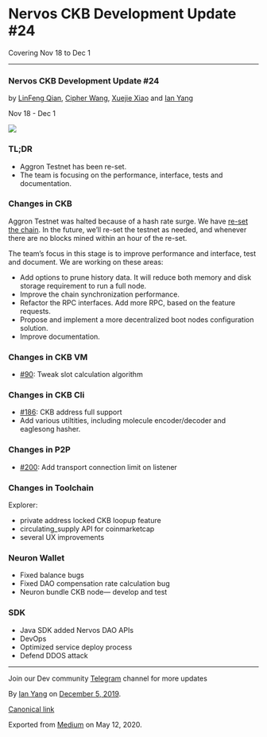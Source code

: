 # Nervos CKB Development Update \#24

Covering Nov 18 to Dec 1

------------------------------------------------------------------------

### Nervos CKB Development Update \#24

by [LinFeng Qian](https://github.com/TheWaWaR), [Cipher Wang](https://github.com/CipherWang), [Xuejie Xiao](https://medium.com/u/6f2cfa203c38) and [Ian Yang](https://medium.com/u/72022cac4c7c)

Nov 18 - Dec 1

![](https://cdn-images-1.medium.com/max/800/1*SstRgmFTU6zsyOpzOPynSA.png)

### TL;DR

-   Aggron Testnet has been re-set.
-   The team is focusing on the performance, interface, tests and documentation.

### Changes in CKB

Aggron Testnet was halted because of a hash rate surge. We have [re-set the chain](https://gist.github.com/doitian/573513c345165c0fe4f3504ebc1c8f9f). In the future, we’ll re-set the testnet as needed, and whenever there are no blocks mined within an hour of the re-set.

The team’s focus in this stage is to improve performance and interface, test and document. We are working on these areas:

-   Add options to prune history data. It will reduce both memory and disk storage requirement to run a full node.
-   Improve the chain synchronization performance.
-   Refactor the RPC interfaces. Add more RPC, based on the feature requests.
-   Propose and implement a more decentralized boot nodes configuration solution.
-   Improve documentation.

### Changes in CKB VM

-   [\#90](https://github.com/nervosnetwork/ckb-vm/pull/90): Tweak slot calculation algorithm

### Changes in CKB Cli

-   [\#186](https://github.com/nervosnetwork/ckb-cli/pull/186): CKB address full support
-   Add various utiltities, including molecule encoder/decoder and eaglesong hasher.

### Changes in P2P

-   [\#200](https://github.com/nervosnetwork/p2p/pull/200): Add transport connection limit on listener

### Changes in Toolchain

Explorer:

-   private address locked CKB loopup feature
-   circulating\_supply API for coinmarketcap
-   several UX improvements

### Neuron Wallet

-   Fixed balance bugs
-   Fixed DAO compensation rate calculation bug
-   Neuron bundle CKB node— develop and test

### SDK

-   Java SDK added Nervos DAO APIs
-   DevOps
-   Optimized service deploy process
-   Defend DDOS attack

------------------------------------------------------------------------

Join our Dev community [Telegram](http://t.me/nervos_ckb_dev) channel for more updates

By [Ian Yang](https://medium.com/@doitian) on [December 5, 2019](https://medium.com/p/44b3c9b814bf).

[Canonical link](https://medium.com/@doitian/nervos-ckb-development-update-24-44b3c9b814bf)

Exported from [Medium](https://medium.com) on May 12, 2020.
